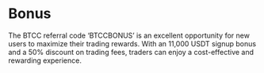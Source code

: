 # Bonus
The BTCC referral code ‘BTCCBONUS’ is an excellent opportunity for new users to maximize their trading rewards. With an 11,000 USDT signup bonus and a 50% discount on trading fees, traders can enjoy a cost-effective and rewarding experience. 
